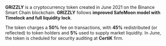<b>GRIZZLY</b> is a cryptocurrency token created in June 2021 on the Binance Smart Chain blockchain. <b>GRIZZLY</b> follows <b>improved SafeMoon model with Timelock and full liquidity lock</b>.

The token charges a <b>50%</b> fee on transactions, with <b>45%</b> redistributed (or reflected) to token holders and <b>5%</b> used to supply market liquidity. In June, the token is cheduled for security auditing at <b>CertiK</b> firm.
